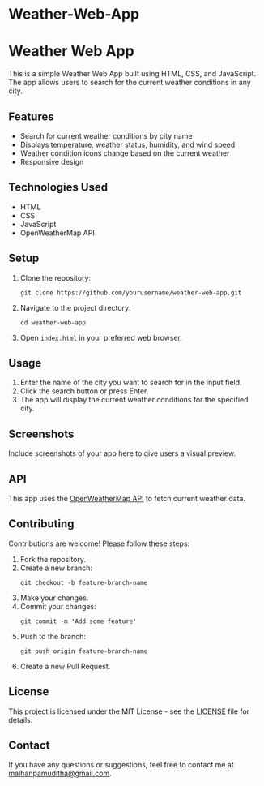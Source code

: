 # Weather-Web-App
<!DOCTYPE html>
<html lang="en">
<head>
    <meta charset="UTF-8">
    <meta name="viewport" content="width=device-width, initial-scale=1.0">
</head>
<body>

<h1>Weather Web App</h1>

<p>This is a simple Weather Web App built using HTML, CSS, and JavaScript. The app allows users to search for the current weather conditions in any city.</p>

<h2>Features</h2>
<ul>
    <li>Search for current weather conditions by city name</li>
    <li>Displays temperature, weather status, humidity, and wind speed</li>
    <li>Weather condition icons change based on the current weather</li>
    <li>Responsive design</li>
</ul>

<h2>Technologies Used</h2>
<ul>
    <li>HTML</li>
    <li>CSS</li>
    <li>JavaScript</li>
    <li>OpenWeatherMap API</li>
</ul>

<h2>Setup</h2>
<ol>
    <li>Clone the repository:
        <pre><code>git clone https://github.com/yourusername/weather-web-app.git</code></pre>
    </li>
    <li>Navigate to the project directory:
        <pre><code>cd weather-web-app</code></pre>
    </li>
    <li>Open <code>index.html</code> in your preferred web browser.</li>
</ol>

<h2>Usage</h2>
<ol>
    <li>Enter the name of the city you want to search for in the input field.</li>
    <li>Click the search button or press Enter.</li>
    <li>The app will display the current weather conditions for the specified city.</li>
</ol>

<h2>Screenshots</h2>
<p>Include screenshots of your app here to give users a visual preview.</p>

<h2>API</h2>
<p>This app uses the <a href="https://openweathermap.org/api">OpenWeatherMap API</a> to fetch current weather data.</p>

<h2>Contributing</h2>
<p>Contributions are welcome! Please follow these steps:</p>
<ol>
    <li>Fork the repository.</li>
    <li>Create a new branch:
        <pre><code>git checkout -b feature-branch-name</code></pre>
    </li>
    <li>Make your changes.</li>
    <li>Commit your changes:
        <pre><code>git commit -m 'Add some feature'</code></pre>
    </li>
    <li>Push to the branch:
        <pre><code>git push origin feature-branch-name</code></pre>
    </li>
    <li>Create a new Pull Request.</li>
</ol>

<h2>License</h2>
<p>This project is licensed under the MIT License - see the <a href="LICENSE">LICENSE</a> file for details.</p>

<h2>Contact</h2>
<p>If you have any questions or suggestions, feel free to contact me at <a href="mailto:malhanpamuditha@gmail.com">malhanpamuditha@gmail.com</a>.</p>

</body>
</html>

